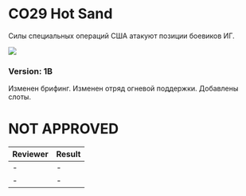 ﻿# CO29 Hot Sand
Силы специальных операций США атакуют позиции боевиков ИГ.

<img src='https://raw.githubusercontent.com/rempopo/CO29_Hot_sand.Kunduz/master/overview.jpg' />	

### Version: 1B
Изменен брифинг.
Изменен отряд огневой поддержки.
Добавлены слоты.


# NOT APPROVED
| Reviewer | Result |
| ------------ | ------------- |
| - | - |
| - | - |
